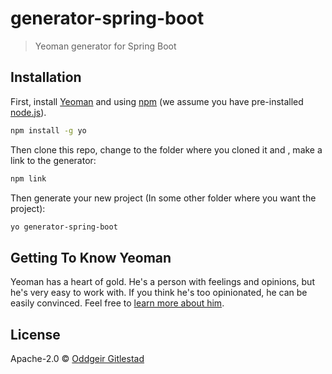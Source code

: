 # generator-spring-boot 
> Yeoman generator for Spring Boot

## Installation

First, install [Yeoman](http://yeoman.io) and using [npm](https://www.npmjs.com/) (we assume you have pre-installed [node.js](https://nodejs.org/)).

```bash
npm install -g yo
```

Then clone this repo, change to the folder where you cloned it and , make a link to the generator:

```bash
npm link
```

Then generate your new project (In some other folder where you want the project):

```bash
yo generator-spring-boot
```

## Getting To Know Yeoman

Yeoman has a heart of gold. He&#39;s a person with feelings and opinions, but he&#39;s very easy to work with. If you think he&#39;s too opinionated, he can be easily convinced. Feel free to [learn more about him](http://yeoman.io/).

## License

Apache-2.0 © [Oddgeir Gitlestad](https://github.com/Rodjers/generator-spring-boot/blob/master/LICENSE.md)


[npm-image]: https://badge.fury.io/js/generator-spring-boot.svg
[npm-url]: https://npmjs.org/package/generator-spring-boot
[travis-image]: https://travis-ci.org/Rodjers/generator-spring-boot.svg?branch=master
[travis-url]: https://travis-ci.org/Rodjers/generator-spring-boot
[daviddm-image]: https://david-dm.org/Rodjers/generator-spring-boot.svg?theme=shields.io
[daviddm-url]: https://david-dm.org/Rodjers/generator-spring-boot
